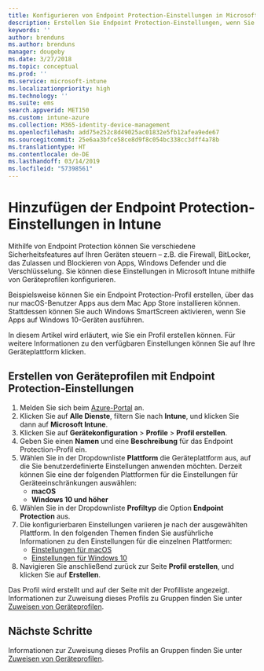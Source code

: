 ```yaml
---
title: Konfigurieren von Endpoint Protection-Einstellungen in Microsoft Intune – Azure | Microsoft-Dokumentation
description: Erstellen Sie Endpoint Protection-Einstellungen, wenn Sie in Microsoft Intune ein macOS- oder Windows 10-Geräteprofil erstellen.
keywords: ''
author: brenduns
ms.author: brenduns
manager: dougeby
ms.date: 3/27/2018
ms.topic: conceptual
ms.prod: ''
ms.service: microsoft-intune
ms.localizationpriority: high
ms.technology: ''
ms.suite: ems
search.appverid: MET150
ms.custom: intune-azure
ms.collection: M365-identity-device-management
ms.openlocfilehash: add75e252c8d49025ac01832e5fb12afea9ede67
ms.sourcegitcommit: 25e6aa3bfce58ce8d9f8c054bc338cc3dff4a78b
ms.translationtype: HT
ms.contentlocale: de-DE
ms.lasthandoff: 03/14/2019
ms.locfileid: "57398561"
---
```

# <a name="add-endpoint-protection-settings-in-intune"></a>Hinzufügen der Endpoint Protection-Einstellungen in Intune

Mithilfe von Endpoint Protection können Sie verschiedene Sicherheitsfeatures auf Ihren Geräten steuern – z.B. die Firewall, BitLocker, das Zulassen und Blockieren von Apps, Windows Defender und die Verschlüsselung. Sie können diese Einstellungen in Microsoft Intune mithilfe von Geräteprofilen konfigurieren.

Beispielsweise können Sie ein Endpoint Protection-Profil erstellen, über das nur macOS-Benutzer Apps aus dem Mac App Store installieren können. Stattdessen können Sie auch Windows SmartScreen aktivieren, wenn Sie Apps auf Windows 10-Geräten ausführen.

In diesem Artikel wird erläutert, wie Sie ein Profil erstellen können. Für weitere Informationen zu den verfügbaren Einstellungen können Sie auf Ihre Geräteplattform klicken.

## <a name="create-a-device-profile-containing-endpoint-protection-settings"></a>Erstellen von Geräteprofilen mit Endpoint Protection-Einstellungen

1. Melden Sie sich beim [Azure-Portal](https://portal.azure.com) an.
2. Klicken Sie auf **Alle Dienste**, filtern Sie nach **Intune**, und klicken Sie dann auf **Microsoft Intune**.
3. Klicken Sie auf **Gerätekonfiguration** > **Profile** > **Profil erstellen**.
4. Geben Sie einen **Namen** und eine **Beschreibung** für das Endpoint Protection-Profil ein.
5. Wählen Sie in der Dropdownliste **Plattform** die Geräteplattform aus, auf die Sie benutzerdefinierte Einstellungen anwenden möchten. Derzeit können Sie eine der folgenden Plattformen für die Einstellungen für Geräteeinschränkungen auswählen:
   - **macOS**
   - **Windows 10 und höher**
6. Wählen Sie in der Dropdownliste **Profiltyp** die Option **Endpoint Protection** aus. 
7. Die konfigurierbaren Einstellungen variieren je nach der ausgewählten Plattform. In den folgenden Themen finden Sie ausführliche Informationen zu den Einstellungen für die einzelnen Plattformen:
   - [Einstellungen für macOS](endpoint-protection-macos.md)
   - [Einstellungen für Windows 10](endpoint-protection-windows-10.md)
8. Navigieren Sie anschließend zurück zur Seite **Profil erstellen**, und klicken Sie auf **Erstellen**.

Das Profil wird erstellt und auf der Seite mit der Profilliste angezeigt. Informationen zur Zuweisung dieses Profils zu Gruppen finden Sie unter [Zuweisen von Geräteprofilen](device-profile-assign.md).

## <a name="next-steps"></a>Nächste Schritte
Informationen zur Zuweisung dieses Profils an Gruppen finden Sie unter [Zuweisen von Geräteprofilen](device-profile-assign.md).

